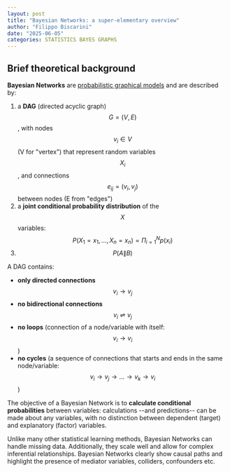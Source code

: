 ```yaml
---
layout: post
title: "Bayesian Networks: a super-elementary overview"
author: "Filippo Biscarini"
date: "2025-06-05"
categories: STATISTICS BAYES GRAPHS
---
```


## Brief theoretical background

**Bayesian Networks** are <u>probabilistic graphical models</u> and are described by: 

1. a **DAG** (directed acyclic graph) $$G = (V,E)$$, with nodes $$ v_{i} \in V $$ (V for "vertex") that represent random variables 
$$X_{i}$$, 
and connections $$ e_{ij} = (v_i, v_j) $$ between nodes (E from "edges")
2. a **joint conditional probability distribution** of the $$X$$ variables: $$P(X_1 = x_1, \ldots, X_n = x_n) = \Pi_{i=1}^N p(x_{i})$$
3. $$P(A\|B)$$

A DAG contains:

- **only directed connections** $$ v_{i} \rightarrow v_{j} $$
- **no bidirectional connections** $$ v_{i} \rightleftharpoons v_{j} $$
- **no loops** (connection of a node/variable with itself: $$ v_{i} \rightarrow v_{i} $$)
- **no cycles** (a sequence of connections that starts and ends in the same node/variable: $$v_{i} \rightarrow v_{j} \rightarrow \ldots \rightarrow v_{k} \rightarrow v_{i} $$)

The objective of a Bayesian Network is to **calculate conditional probabilities** between variables: 
calculations --and predictions-- can be made about any variables, with no distinction between dependent (target) and explanatory (factor) variables.

Unlike many other statistical learning methods, Bayesian Networks can handle missing data.
Additionally, they scale well and allow for complex inferential relationships.
Bayesian Networks clearly show causal paths and highlight the presence of mediator variables, colliders, confounders etc. 


